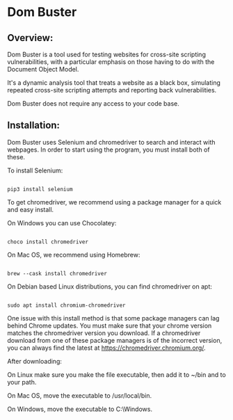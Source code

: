 # Dom Buster

## Overview:

Dom Buster is a tool used for testing websites for cross-site scripting vulnerabilities, with a particular emphasis on those having to do with the Document Object Model.

It's a dynamic analysis tool that treats a website as a black box, simulating repeated cross-site scripting attempts and reporting back vulnerabilities.

Dom Buster does not require any access to your code base.

## Installation:

Dom Buster uses Selenium and chromedriver to search and interact with webpages. In order to start using the program, you must install both of these.

To install Selenium:

```

pip3 install selenium

```

To get chromedriver, we recommend using a package manager for a quick and easy install. 


On Windows you can use Chocolatey:

```

choco install chromedriver

```


On Mac OS, we recommend using Homebrew:

```

brew --cask install chromedriver

```

On Debian based Linux distributions, you can find chromedriver on apt:

```

sudo apt install chromium-chromedriver

```

One issue with this install method is that some package managers can lag behind Chrome updates. 
You must make sure that your chrome version matches the chromedriver version you download. If a chromedriver download from one of these package managers is of the incorrect version, you can always find the latest at https://chromedriver.chromium.org/.

After downloading:

On Linux make sure you make the file executable, then add it to ~/bin and to your path.

On Mac OS, move the executable to /usr/local/bin.

On Windows, move the executable to C:\Windows. 
